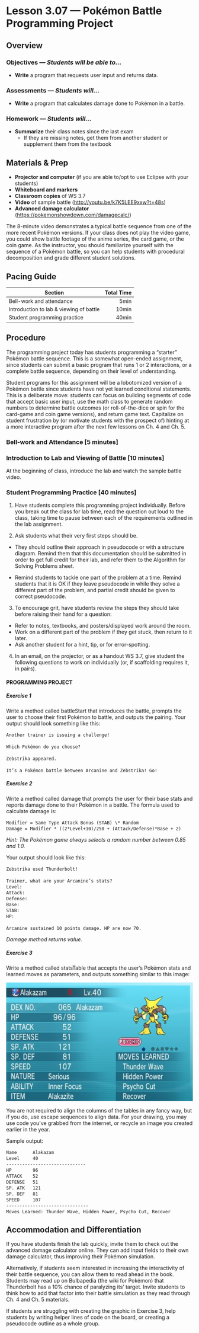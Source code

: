 Lesson 3.07 — Pokémon Battle Programming Project
====================================================================================================

Overview
--------
### Objectives — _Students will be able to…_
- **Write** a program that requests user input and returns data.

### Assessments — _Students will…_
- **Write** a program that calculates damage done to Pokémon in a battle.

### Homework — _Students will…_
- **Summarize** their class notes since the last exam
  - If they are missing notes, get them from another student or supplement them from the textbook


Materials & Prep
----------------
- **Projector and computer** (if you are able to/opt to use Eclipse with your students)
- **Whiteboard and markers**
- **Classroom copies** of WS 3.7
- **Video** of sample battle (<http://youtu.be/k7K5LEE9xxw?t=48s>)
- **Advanced damage calculator** (<https://pokemonshowdown.com/damagecalc/>)

The 8-minute video demonstrates a typical battle sequence from one of the more recent Pokémon
versions. If your class does not play the video game, you could show battle footage of the anime
series, the card game, or the coin game. As the instructor, you should familiarize yourself with the
sequence of a Pokémon battle, so you can help students with procedural decomposition and grade
different student solutions.


Pacing Guide
------------
| Section                                 | Total Time |
|-----------------------------------------|-----------:|
| Bell-work and attendance                |       5min |
| Introduction to lab & viewing of battle |      10min |
| Student programming practice            |      40min |


Procedure
---------
The programming project today has students programming a “starter” Pokémon battle sequence. This is
a somewhat open-ended assignment, since students can submit a basic program that runs 1 or 2
interactions, or a complete battle sequence, depending on their level of understanding.

Student programs for this assignment will be a lobotomized version of a Pokémon battle since
students have not yet learned conditional statements. This is a deliberate move: students can focus
on building segments of code that accept basic user input, use the math class to generate random
numbers to determine battle outcomes (or roll-of-the-dice or spin for the card-game and coin game
versions), and return game text. Capitalize on student frustration by (or motivate students with the
prospect of) hinting at a more interactive program after the next few lessons on Ch. 4 and Ch. 5.

### Bell-work and Attendance \[5 minutes\]

### Introduction to Lab and Viewing of Battle \[10 minutes\]
At the beginning of class, introduce the lab and watch the sample battle video.

### Student Programming Practice \[40 minutes\]

1. Have students complete this programming project individually. Before you break out the class for
  lab time, read the question out loud to the class, taking time to pause between each of the
  requirements outlined in the lab assignment.

2. Ask students what their very first steps should be.

  - They should outline their approach in pseudocode or with a structure diagram. Remind them that
    this documentation should be submitted in order to get full credit for their lab, and refer them
    to the Algorithm for Solving Problems sheet.

  - Remind students to tackle one part of the problem at a time. Remind students that it is OK if
    they leave pseudocode in while they solve a different part of the problem, and partial credit
    should be given to correct pseudocode.

3. To encourage grit, have students review the steps they should take before raising their hand for
  a question:
  - Refer to notes, textbooks, and posters/displayed work around the room.
  - Work on a different part of the problem if they get stuck, then return to it later.
  - Ask another student for a hint, tip, or for error-spotting.

4. In an email, on the projector, or as a handout WS 3.7, give student the following questions to
  work on individually (or, if scaffolding requires it, in pairs).

#### PROGRAMMING PROJECT

##### Exercise 1
Write a method called battleStart that introduces the battle, prompts the user to choose their first
Pokémon to battle, and outputs the pairing. Your output should look something like this:

    Another trainer is issuing a challenge!

    Which Pokémon do you choose?

    Zebstrika appeared.

    It’s a Pokémon battle between Arcanine and Zebstrika! Go!

##### Exercise 2

Write a method called damage that prompts the user for their base stats and reports damage done to
their Pokémon in a battle. The formula used to calculate damage is:

    Modifier = Same Type Attack Bonus (STAB) \* Random
    Damage = Modifier * ((2*Level+10)/250 + (Attack/Defense)*Base + 2)

_Hint: The Pokémon game always selects a random number between 0.85 and 1.0._

Your output should look like this:

    Zebstrika used Thunderbolt!

    Trainer, what are your Arcanine’s stats?
    Level:
    Attack:
    Defense:
    Base:
    STAB:
    HP:

    Arcanine sustained 10 points damage. HP are now 70.

_Damage method returns value._

##### Exercise 3

Write a method called statsTable that accepts the user’s Pokémon stats and learned moves as
parameters, and outputs something similar to this image:

<img src="media/image1.png" width="533" height="320" />

You are not required to align the columns of the tables in any fancy way, but if you do, use escape
sequences to align data. For your drawing, you may use code you’ve grabbed from the internet, or
recycle an image you created earlier in the year.

Sample output:

    Name      Alakazam
    Level     40
    ------------------------------
    HP        96
    ATTACK    52
    DEFENSE   51
    SP. ATK   121
    SP. DEF   81
    SPEED     107
    -------------------------------
    Moves Learned: Thunder Wave, Hidden Power, Psycho Cut, Recover


Accommodation and Differentiation
---------------------------------
If you have students finish the lab quickly, invite them to check out the advanced damage calculator
online. They can add input fields to their own damage calculator, thus improving their Pokémon
simulation.

Alternatively, if students seem interested in increasing the interactivity of their battle sequence,
you can allow them to read ahead in the book. Students may read up on Bulbapedia (the wiki for
Pokémon) that Thunderbolt has a 10% chance of paralyzing its’ target. Invite students to think how
to add that factor into their battle simulation as they read through Ch. 4 and Ch. 5 materials.

If students are struggling with creating the graphic in Exercise 3, help students by writing helper
lines of code on the board, or creating a pseudocode outline as a whole group.
